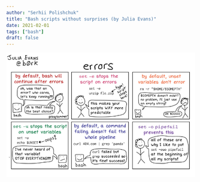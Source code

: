 ```yaml
---
author: "Serhii Polishchuk"
title: "Bash scripts without surprises (by Julia Evans)"
date: 2021-02-01
tags: ["bash"]
draft: false
---
```

<!--more-->
![bash scripts without unexpected issues](./bash.jpg)
